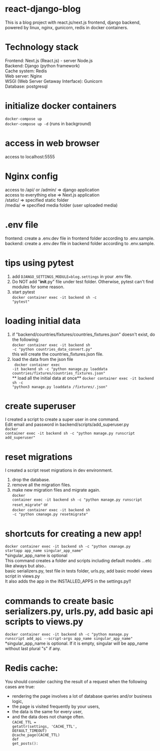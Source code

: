 # react-django-blog
This is a blog project with react.js/next.js frontend, django backend, powered by linux, nginx, gunicorn, redis in docker containers.

# Technology stack
Frontend: Next.js (React.js) - server Node.js\
Backend: Django (python framework)\
Cache system: Redis\
Web server: Nginx\
WSGI (Web Server Getaway Interface): Gunicorn\
Database: postgresql

# initialize docker containers
<code>docker-compose up</code>\
<code>docker-compose up -d</code> (runs in background)

# access in web browser
access to localhost:5555

# Nginx config
access to /api/ or /admin/  => django application\
access to everything else   => Next.js application\
/static/ => specified static folder\
/media/ => specified media folder (user uploaded media)

# .env file
frontend: create a .env.dev file in frontend folder according to .env.sample.\
backend: create a .env.dev file in backend folder according to .env.sample.

# tips using pytest
1. add <code>DJANGO_SETTINGS_MODULE=blog.settings</code> in your .env file.<br>
2. Do NOT add "__init__.py" file under test folder. Otherwise, pytest can't find modules for some reason.<br>
3. start pytest<br>
<code>docker container exec -it backend sh -c "pytest"</code>

# loading initial data
1. if "backend/countries/fixtures/countries_fixtures.json" doesn't exist, do the following:<br>
<code>docker container exec -it backend sh -c "python countries_data_convert.py"</code><br>
this will create the countries_fixtures.json file.<br>
2. load the data from the json file<br>
<code> docker container exec -it backend sh -c "python manage.py loaddata countries/fixtures/countries_fixtures.json"</code><br>
** load all the initial data at once**
<code>docker container exec -it backend sh -c "python3 manage.py loaddata */fixtures/*.json"</code>

# create superuser
I created a script to create a super user in one command. <br>
Edit email and password in backend/scripts/add_superuser.py<br>
<code>docker container exec -it backend sh -c "python manage.py runscript add_superuser"</code>

# reset migrations
I created a script reset migrations in dev environment.<br>
1. drop the database.<br>
2. remove all the migration files.<br>
3. make new migration files and migrate again.<br>
<code>docker container exec -it backend sh -c "python manage.py runscript reset_migrate"</code> or <br>
<code>docker container exec -it backend sh -c "python cmanage.py resetmigrate"</code>

# shortcuts for creating a new app!
<code>docker container exec -it backend sh -c "python cmanage.py startapp app_name singular_app_name"</code><br>
*singular_app_name is optional<br>
This command creates a folder and scripts including default models ...etc like always but also.. <br>
basic serializers.py, test file in tests folder, urls.py, add basic model views script in views.py<br>
It also adds the app in the INSTALLED_APPS in the settings.py!!<br>

# commands to create basic serializers.py, urls.py, add basic api scripts to views.py
<code>docker container exec -it backend sh -c "python manage.py runscript add_api --script-args app_name singular_app_name"</code><br>
*singular_app_name is optional. If it is empty, singular will be app_name without last plural "s" if any.<br>

# Redis cache:
You should consider caching the result of a request when the following cases are true:<br>
- rendering the page involves a lot of database queries and/or business logic,<br>
- the page is visited frequently by your users,<br>
- the data is the same for every user,<br>
- and the data does not change often.<br>
<code>CACHE_TTL = getattr(settings, 'CACHE_TTL', DEFAULT_TIMEOUT)<br>@cache_page(CACHE_TTL)<br>def get_posts():</code>